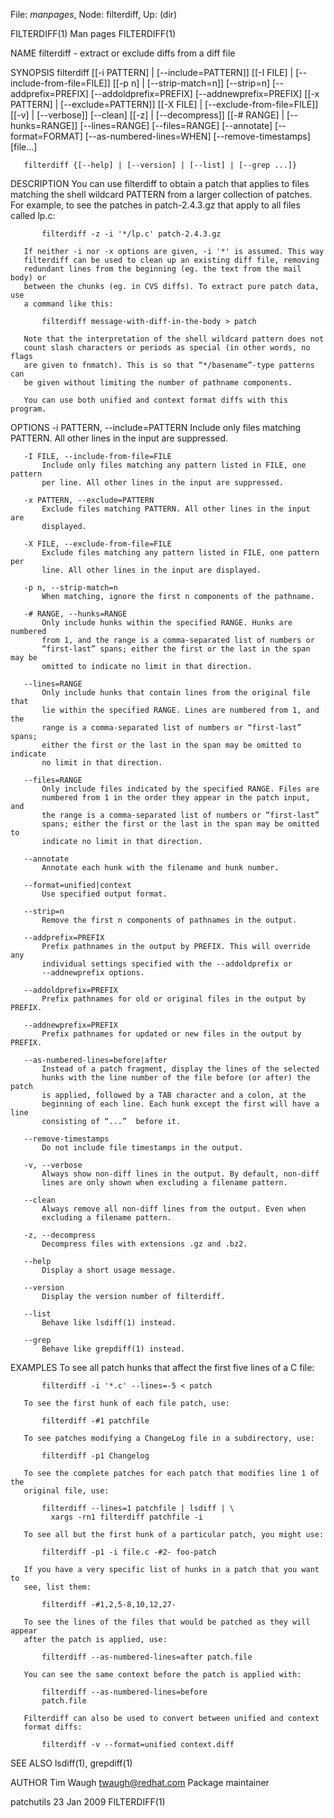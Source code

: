 File: *manpages*,  Node: filterdiff,  Up: (dir)

FILTERDIFF(1)                      Man pages                     FILTERDIFF(1)



NAME
       filterdiff - extract or exclude diffs from a diff file

SYNOPSIS
       filterdiff [[-i PATTERN] | [--include=PATTERN]] [[-I FILE] |
                  [--include-from-file=FILE]] [[-p n] | [--strip-match=n]]
                  [--strip=n] [--addprefix=PREFIX] [--addoldprefix=PREFIX]
                  [--addnewprefix=PREFIX] [[-x PATTERN] | [--exclude=PATTERN]]
                  [[-X FILE] | [--exclude-from-file=FILE]] [[-v] |
                  [--verbose]] [--clean] [[-z] | [--decompress]] [[-# RANGE] |
                  [--hunks=RANGE]] [--lines=RANGE] [--files=RANGE]
                  [--annotate] [--format=FORMAT] [--as-numbered-lines=WHEN]
                  [--remove-timestamps] [file...]

       filterdiff {[--help] | [--version] | [--list] | [--grep ...]}

DESCRIPTION
       You can use filterdiff to obtain a patch that applies to files matching
       the shell wildcard PATTERN from a larger collection of patches. For
       example, to see the patches in patch-2.4.3.gz that apply to all files
       called lp.c:

           filterdiff -z -i '*/lp.c' patch-2.4.3.gz

       If neither -i nor -x options are given, -i '*' is assumed. This way
       filterdiff can be used to clean up an existing diff file, removing
       redundant lines from the beginning (eg. the text from the mail body) or
       between the chunks (eg. in CVS diffs). To extract pure patch data, use
       a command like this:

           filterdiff message-with-diff-in-the-body > patch

       Note that the interpretation of the shell wildcard pattern does not
       count slash characters or periods as special (in other words, no flags
       are given to fnmatch). This is so that “*/basename”-type patterns can
       be given without limiting the number of pathname components.

       You can use both unified and context format diffs with this program.

OPTIONS
       -i PATTERN, --include=PATTERN
           Include only files matching PATTERN. All other lines in the input
           are suppressed.

       -I FILE, --include-from-file=FILE
           Include only files matching any pattern listed in FILE, one pattern
           per line. All other lines in the input are suppressed.

       -x PATTERN, --exclude=PATTERN
           Exclude files matching PATTERN. All other lines in the input are
           displayed.

       -X FILE, --exclude-from-file=FILE
           Exclude files matching any pattern listed in FILE, one pattern per
           line. All other lines in the input are displayed.

       -p n, --strip-match=n
           When matching, ignore the first n components of the pathname.

       -# RANGE, --hunks=RANGE
           Only include hunks within the specified RANGE. Hunks are numbered
           from 1, and the range is a comma-separated list of numbers or
           “first-last” spans; either the first or the last in the span may be
           omitted to indicate no limit in that direction.

       --lines=RANGE
           Only include hunks that contain lines from the original file that
           lie within the specified RANGE. Lines are numbered from 1, and the
           range is a comma-separated list of numbers or “first-last” spans;
           either the first or the last in the span may be omitted to indicate
           no limit in that direction.

       --files=RANGE
           Only include files indicated by the specified RANGE. Files are
           numbered from 1 in the order they appear in the patch input, and
           the range is a comma-separated list of numbers or “first-last”
           spans; either the first or the last in the span may be omitted to
           indicate no limit in that direction.

       --annotate
           Annotate each hunk with the filename and hunk number.

       --format=unified|context
           Use specified output format.

       --strip=n
           Remove the first n components of pathnames in the output.

       --addprefix=PREFIX
           Prefix pathnames in the output by PREFIX. This will override any
           individual settings specified with the --addoldprefix or
           --addnewprefix options.

       --addoldprefix=PREFIX
           Prefix pathnames for old or original files in the output by PREFIX.

       --addnewprefix=PREFIX
           Prefix pathnames for updated or new files in the output by PREFIX.

       --as-numbered-lines=before|after
           Instead of a patch fragment, display the lines of the selected
           hunks with the line number of the file before (or after) the patch
           is applied, followed by a TAB character and a colon, at the
           beginning of each line. Each hunk except the first will have a line
           consisting of “...”  before it.

       --remove-timestamps
           Do not include file timestamps in the output.

       -v, --verbose
           Always show non-diff lines in the output. By default, non-diff
           lines are only shown when excluding a filename pattern.

       --clean
           Always remove all non-diff lines from the output. Even when
           excluding a filename pattern.

       -z, --decompress
           Decompress files with extensions .gz and .bz2.

       --help
           Display a short usage message.

       --version
           Display the version number of filterdiff.

       --list
           Behave like lsdiff(1) instead.

       --grep
           Behave like grepdiff(1) instead.

EXAMPLES
       To see all patch hunks that affect the first five lines of a C file:

           filterdiff -i '*.c' --lines=-5 < patch

       To see the first hunk of each file patch, use:

           filterdiff -#1 patchfile

       To see patches modifying a ChangeLog file in a subdirectory, use:

           filterdiff -p1 Changelog

       To see the complete patches for each patch that modifies line 1 of the
       original file, use:

           filterdiff --lines=1 patchfile | lsdiff | \
             xargs -rn1 filterdiff patchfile -i

       To see all but the first hunk of a particular patch, you might use:

           filterdiff -p1 -i file.c -#2- foo-patch

       If you have a very specific list of hunks in a patch that you want to
       see, list them:

           filterdiff -#1,2,5-8,10,12,27-

       To see the lines of the files that would be patched as they will appear
       after the patch is applied, use:

           filterdiff --as-numbered-lines=after patch.file

       You can see the same context before the patch is applied with:

           filterdiff --as-numbered-lines=before
           patch.file

       Filterdiff can also be used to convert between unified and context
       format diffs:

           filterdiff -v --format=unified context.diff

SEE ALSO
       lsdiff(1), grepdiff(1)

AUTHOR
       Tim Waugh <twaugh@redhat.com>
           Package maintainer



patchutils                        23 Jan 2009                    FILTERDIFF(1)

